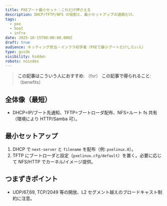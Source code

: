 ```yaml
---
title: PXEブート最小セット：これだけ押さえる
description: DHCP/TFTP/NFS の役割と、最小セットアップの道筋だけ。
tags:
  - pxe
  - boot
  - infra
date: 2025-10-15T00:00:00.000Z
draft: true
audience: キッティング担当・インフラ初学者（PXEで最小ブートだけしたい人）
type: guide
visibility: hidden
robots: noindex
---
```

> **この記事はこういう人におすすめ**: （for）
> **この記事で得られること**: （benefits）


## 全体像（最短）

- DHCP=IP/ブート先通知、TFTP=ブートローダ配布、NFS=ルート fs 共有（環境により HTTP/Samba 可）。

## 最小セットアップ

1. DHCP で `next-server` と `filename` を配布（例: `pxelinux.0`）。
2. TFTP にブートローダと設定（`pxelinux.cfg/default`）を置く。必要に応じて NFS/HTTP でカーネル/イメージ提供。

## つまずきポイント

- UDP/67,69, TCP/2049 等の開放、L2 セグメント越えのブロードキャスト制約に注意。
